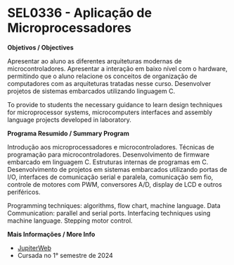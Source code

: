 # SEL0336 - Aplicação de Microprocessadores

**Objetivos / Objectives**

Apresentar ao aluno as diferentes arquiteturas modernas de microcontroladores. Apresentar a interação em baixo nível com o hardware, permitindo que o aluno relacione os conceitos de organização de computadores com as arquiteturas tratadas nesse curso. Desenvolver projetos de sistemas embarcados utilizando linguagem C.
 
To provide to students the necessary guidance to learn design techniques for microprocessor systems, microcomputers interfaces and assembly language projects developed in laboratory.

**Programa Resumido / Summary Program**

Introdução aos microprocessadores e microcontroladores. Técnicas de programação para microcontroladores. Desenvolvimento de firmware embarcado em linguagem C. Estruturas internas de programas em C. Desenvolvimento de projetos em sistemas embarcados utilizando portas de I/O, interfaces de comunicação serial e paralela, comunicação sem fio, controle de motores com PWM, conversores A/D, display de LCD e outros periféricos.
 
Programming techniques: algorithms, flow chart, machine language. Data Communication: parallel and serial ports. Interfacing techniques using machine language. Stepping motor control.

**Mais Informações / More Info**

- [JupiterWeb](https://uspdigital.usp.br/jupiterweb/obterDisciplina?nomdis=&sgldis=SEL0336)
- Cursada no 1° semestre de 2024

